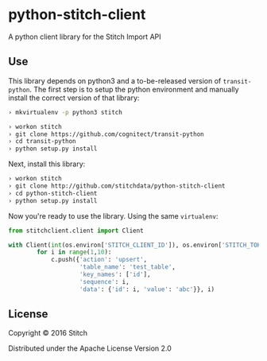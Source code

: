 python-stitch-client
====================

A python client library for the Stitch Import API

Use
---

This library depends on python3 and a to-be-released version of
`transit-python`. The first step is to setup the python environment
and manually install the correct version of that library:

```bash
› mkvirtualenv -p python3 stitch
```

```bash
› workon stitch
› git clone https://github.com/cognitect/transit-python
› cd transit-python
› python setup.py install
```

Next, install this library:

```bash
› workon stitch
› git clone http://github.com/stitchdata/python-stitch-client
› cd python-stitch-client
› python setup.py install
```

Now you're ready to use the library.  Using the same `virtualenv`:

```python
from stitchclient.client import Client

with Client(int(os.environ['STITCH_CLIENT_ID']), os.environ['STITCH_TOKEN'], callback_function=print) as c:
        for i in range(1,10):
            c.push({'action': 'upsert',
                    'table_name': 'test_table',
                    'key_names': ['id'],
                    'sequence': i,
                    'data': {'id': i, 'value': 'abc'}}, i)
```

License
-------

Copyright © 2016 Stitch

Distributed under the Apache License Version 2.0
